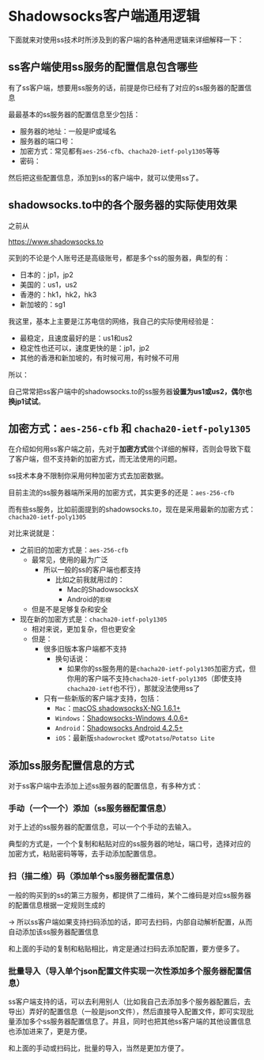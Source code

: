 # Shadowsocks客户端通用逻辑

下面就来对使用ss技术时所涉及到的客户端的各种通用逻辑来详细解释一下：

## ss客户端使用ss服务的配置信息包含哪些

有了ss客户端，想要用ss服务的话，前提是你已经有了对应的ss服务器的配置信息

最最基本的ss服务器的配置信息至少包括：

* 服务器的地址：一般是IP或域名
* 服务器的端口号：
* 加密方式：常见都有`aes-256-cfb`、`chacha20-ietf-poly1305`等等
* 密码：

然后把这些配置信息，添加到ss的客户端中，就可以使用ss了。

## shadowsocks.to中的各个服务器的实际使用效果

之前从

https://www.shadowsocks.to

买到的不论是个人账号还是高级账号，都是多个ss的服务器，典型的有：

* 日本的：jp1，jp2
* 美国的：us1，us2
* 香港的：hk1，hk2，hk3
* 新加坡的：sg1

我这里，基本上主要是江苏电信的网络，我自己的实际使用经验是：

* 最稳定，且速度最好的是：us1和us2
* 稳定性也还可以，速度更快的是：jp1，jp2
* 其他的香港和新加坡的，有时候可用，有时候不可用

所以：

自己常常把ss客户端中的shadowsocks.to的ss服务器**设置为us1或us2，偶尔也换jp1试试**。

## 加密方式：`aes-256-cfb` 和 `chacha20-ietf-poly1305`

在介绍如何用ss客户端之前，先对于**加密方式**做个详细的解释，否则会导致下载了客户端，但不支持新的加密方式，而无法使用的问题。

ss技术本身不限制你采用何种加密方式去加密数据。

目前主流的ss服务器端所采用的加密方式，其实更多的还是：`aes-256-cfb`

而有些ss服务，比如前面提到的shadowsocks.to，现在是采用最新的加密方式：`chacha20-ietf-poly1305`

对比来说就是：

* 之前旧的加密方式是：`aes-256-cfb`
  * 最常见，使用的最为广泛
    * 所以一般的ss的客户端也都支持
      * 比如之前我就用过的：
        * Mac的ShadowsocksX
        * Android的`影梭`
  * 但是不是足够复杂和安全
* 现在新的加密方式是：`chacha20-ietf-poly1305`
  * 相对来说，更加复杂，但也更安全
  * 但是：
    * 很多旧版本客户端都不支持
      * 换句话说：
        * 如果你的ss服务用的是`chacha20-ietf-poly1305`加密方式，但你用的客户端不支持`chacha20-ietf-poly1305`（即使支持`chacha20-ietf`也不行），那就没法使用ss了
    * 只有一些新版的客户端才支持，包括：
      * `Mac`：[macOS shadowsocksX-NG 1.6.1+](https://github.com/shadowsocks/ShadowsocksX-NG/releases)
      * `Windows`：[Shadowsocks-Windows 4.0.6+](https://github.com/shadowsocks/shadowsocks-windows/releases)
      * `Android`：[Shadowsocks Android 4.2.5+](https://github.com/shadowsocks/shadowsocks-android/releases)
      * `iOS`：最新版`shadowrocket` 或`Potatso`/`Potatso Lite`

## 添加ss服务配置信息的方式

对于ss客户端中去添加上述ss服务器的配置信息，有多种方式：

### 手动（一个一个）添加（ss服务器配置信息）

对于上述的ss服务器的配置信息，可以一个个手动的去输入。

典型的方式是，一个个复制和粘贴对应的ss服务器的地址，端口号，选择对应的加密方式，粘贴密码等等，去手动添加配置信息。

### 扫（描二维）码（添加单个ss服务器配置信息）

一般的购买到的ss的第三方服务，都提供了二维码，某个二维码是对应ss服务器的配置信息根据一定规则生成的

-> 所以ss客户端如果支持扫码添加的话，即可去扫码，内部自动解析配置，从而自动添加该ss服务器配置信息

和上面的手动的复制和粘贴相比，肯定是通过扫码去添加配置，要方便多了。

### 批量导入（导入单个json配置文件实现一次性添加多个服务器配置信息）

ss客户端支持的话，可以去利用别人（比如我自己去添加多个服务器配置后，去导出）弄好的配置信息（一般是json文件），然后直接导入配置文件，即可实现批量添加多个ss服务器配置信息了。并且，同时也把其他ss客户端的其他设置信息也添加进来了，更是方便。

和上面的手动或扫码比，批量的导入，当然是更加方便了。
